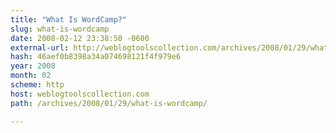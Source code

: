 ```yaml
---
title: "What Is WordCamp?"
slug: what-is-wordcamp
date: 2008-02-12 23:38:50 -0600
external-url: http://weblogtoolscollection.com/archives/2008/01/29/what-is-wordcamp/
hash: 46aef0b8398a34a074698121f4f979e6
year: 2008
month: 02
scheme: http
host: weblogtoolscollection.com
path: /archives/2008/01/29/what-is-wordcamp/

---
```



